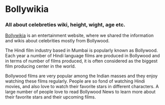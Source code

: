 # Bollywikia
### All about celebreties wiki, height, wight, age etc.
[Bollywikia](https://www.bollywikia.com/) is an entertainment website, where we shared the information and wikis about celebrities mostly from Bollywood.

The Hindi film industry based in Mumbai is popularly known as Bollywood. Each year a number of Hindi language films are produced in Bollywood and in terms of number of films produced, it is often considered as the biggest film producing center in the world.

Bollywood films are very popular among the Indian masses and they enjoy watching these films regularly. People are so fond of watching Hindi movies, and also love to watch their favorite stars in different characters. A large number of people love to read Bollywood News to learn more about their favorite stars and their upcoming films.
